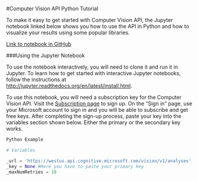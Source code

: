 <!-- 
NavPath: Computer Vision API/Tutorials
LinkLabel: Python Tutorial
Url: Computer-Vision-api/documentation/Tutorials/PythonTutorial
Weight: 98 
-->

#Computer Vision API Python Tutorial

To make it easy to get started with Computer Vision API, the Jupyter notebook linked below shows you how to use the API in Python and how to visualize your results using some popular libraries. 

[Link to notebook in GitHub](https://github.com/Microsoft/Cognitive-Vision-Python/blob/master/Jupyter%20Notebook/Computer%20Vision%20API%20Example.ipynb)

###Using the Jupyter Notebook

To use the notebook interactively, you will need to clone it and run it in Jupyter. To learn how to get started with interactive Jupyter notebooks, follow the instructions at http://jupyter.readthedocs.org/en/latest/install.html. 

To use this notebook, you will need a subscription key for the Computer Vision API. Visit the [Subscription page](https://www.microsoft.com/cognitive-services/en-us/sign-up) to sign up. On the “Sign in” page, use your Microsoft account to sign in and you will be able to subscribe and get free keys. After completing the sign-up process, paste your key into the variables section shown below. Either the primary or the secondary key works.

```python
Python Example 

# Variables

_url = 'https://westus.api.cognitive.microsoft.com/vision/v1/analyses'
_key = None #Here you have to paste your primary key
_maxNumRetries = 10

```
